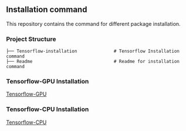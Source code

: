 
##  Installation command 
This repository contains the command for different package installation.

### Project Structure

```
├── Tensorflow-installation	             # Tensorflow Installation command
├── Readme	                             # Readme for installation command

```


### Tensorflow-GPU Installation

[Tensorflow-GPU](tensorflow-installation.md)

### Tensorflow-CPU Installation

[Tensorflow-CPU](tensorflow-installation.md)